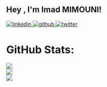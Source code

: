 ## Hey , I'm Imad MIMOUNI!  
  

<a href="https://www.linkedin.com/in/imadmimouni" target="_blank">
<img src=https://img.shields.io/badge/linkedin-%231E77B5.svg?&style=for-the-badge&logo=linkedin&logoColor=white alt=linkedin style="margin-bottom: 5px;" />
  
</a>
<a href="https://github.com/https://github.com/imadmi" target="_blank">
<img src=https://img.shields.io/badge/github-%2324292e.svg?&style=for-the-badge&logo=github&logoColor=white alt=github style="margin-bottom: 5px;" />
</a>
<a href="https://twitter.com/ImadMimouni2" target="_blank">
<img src=https://img.shields.io/badge/twitter-%2300acee.svg?&style=for-the-badge&logo=twitter&logoColor=white alt=twitter style="margin-bottom: 5px;" />
</a>

  
<br/>  

# GitHub Stats:
![](https://github-readme-stats.vercel.app/api?username=imadmi&theme=vue&hide_border=false&include_all_commits=false&count_private=false)<br/>
![](https://github-readme-streak-stats.herokuapp.com/?user=imadmi&theme=vue&hide_border=false)<br/>
![](https://github-readme-stats.vercel.app/api/top-langs/?username=imadmi&theme=vue&hide_border=false&include_all_commits=false&count_private=false&layout=compact)

<br/> 

